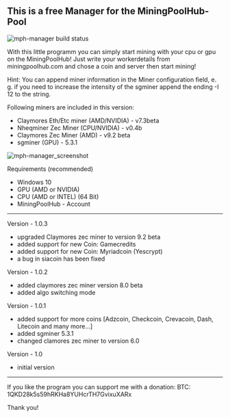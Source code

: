 

This is a free Manager for the MiningPoolHub-Pool
--------------

![mph-manager build status](https://travis-ci.org/piotrek1668/mph-manager.svg?branch=master)

With this little programm you can simply start mining with your cpu or gpu on the MiningPoolHub!
Just write your workerdetails from miningpoolhub.com and chose a coin and server then start mining!

Hint: You can append miner information in the Miner configuration field, 
e. g. if you need to increase the intensity of the sgminer append the ending -I 12 to the string.

Following miners are included in this version:
- Claymores Eth/Etc miner (AMD/NVIDIA) - v7.3beta
- Nheqminer Zec Miner (CPU/NVIDIA) - v0.4b
- Claymores Zec Miner (AMD) - v9.2 beta
- sgminer (GPU) - 5.3.1

![mph-manager_screenshot](https://cloud.githubusercontent.com/assets/4056411/20688620/e51d5124-b5c1-11e6-8fc8-df30d29f67dc.PNG)

Requirements (recommended)
- Windows 10
- GPU (AMD or NVIDIA)
- CPU (AMD or INTEL) (64 Bit)
- MiningPoolHub - Account

--------------

Version - 1.0.3
- upgraded Claymores zec miner to version 9.2 beta
- added support for new Coin: Gamecredits
- added support for new Coin: Myriadcoin (Yescrypt)
- a bug in siacoin has been fixed

Version - 1.0.2
- added claymores zec miner version 8.0 beta
- added algo switching mode

Version - 1.0.1
- added support for more coins [Adzcoin, Checkcoin, Crevacoin, Dash, Litecoin and many more...]
- added sgminer 5.3.1
- changed clamores zec miner to version 6.0

Version - 1.0
- initial version

--------------

If you like the program you can support me with a donation:
BTC: 1QKD28k5s59hRKHa8YUHcrTH7GvixuXARx

Thank you!
